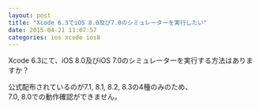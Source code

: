```yaml
---
layout: post
title: "Xcode 6.3でiOS 8.0及び7.0のシミュレーターを実行したい"
date: 2015-04-21 11:07:57
categories: ios xcode ios8
---
```

<p>Xcode 6.3にて、iOS 8.0及びiOS 7.0のシミュレーターを実行する方法はありますか？</p>

<p>公式配布されているのが7.1, 8.1, 8.2, 8.3の4種のみのため、<br>
7.0, 8.0での動作確認ができません。</p>
